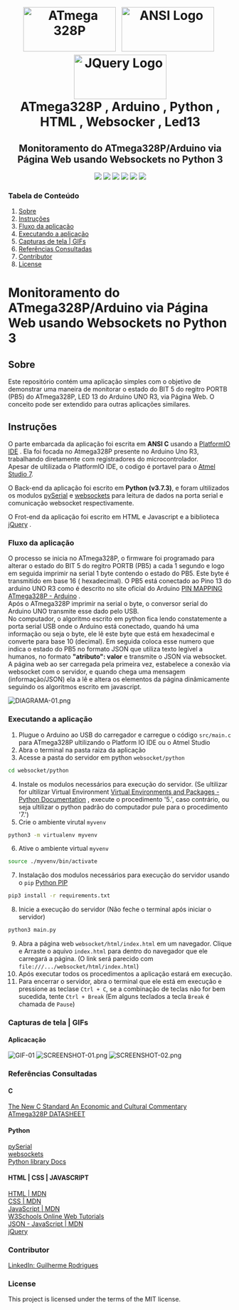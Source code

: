 <h1 align="center">
  <br>
  <a><img src="https://github.com/guilhermerodrigues680/arduino-python-html-websocker-led13/blob/master/docs/images/atmega328p-site-microchip.png" alt="ATmega 328P" height="100" width="208"></a>&nbsp;
  <a><img src="https://github.com/guilhermerodrigues680/arduino-python-html-websocker-led13/blob/master/docs/images/ANSI_logo.svg" alt="ANSI Logo" height="100" width="208"></a>&nbsp;
  <a><img src="https://github.com/guilhermerodrigues680/arduino-python-html-websocker-led13/blob/master/docs/images/JQuery-Logo.svg" alt="JQuery Logo" height="100" width="208"></a>
  <br>
  ATmega328P , Arduino , Python , HTML , Websocker , Led13
  <br>
</h1>

<h2 align="center">Monitoramento do ATmega328P/Arduino via Página Web usando Websockets no Python 3</h2>

<p align="center">
    <a alt="ANSI C"><img src="https://img.shields.io/badge/C-ANSI-orange.svg" /></a>
    <a alt="Python 3"><img src="https://img.shields.io/badge/Python-3-brightgreen.svg" /></a>
    <a alt="HTML 5"><img src="https://img.shields.io/badge/HTML-5-yellowgreen.svg" /></a>
    <a alt="CSS 3"><img src="https://img.shields.io/badge/CSS-3-orange.svg" /></a>
    <a alt="JQuery v3.4.1"><img src="https://img.shields.io/badge/JQuery-v3.4.1-brightgreen.svg" /></a>
    <a alt="License MIT"><img src="https://img.shields.io/badge/license-MIT-blue.svg" /></a>
</p>

### Tabela de Conteúdo ###
1. [Sobre](#Sobre)
2. [Instruções](#Instruções)
3. [Fluxo da aplicação](#Fluxo-da-aplicação)
4. [Executando a aplicação](#Executando-a-aplicação)
5. [Capturas de tela | GIFs](#capturas-de-tela--gifs)
6. [Referências Consultadas](#referências-consultadas)
7. [Contributor](#Contributor)
8. [License](#License)


# Monitoramento do ATmega328P/Arduino via Página Web usando Websockets no Python 3

## Sobre 

Este repositório contém uma aplicação simples com o objetivo de demonstrar 
uma maneira de monitorar o estado do BIT 5 do regitro PORTB (PB5) do ATmega328P, LED 13 do Arduino UNO R3, via Página Web. 
O conceito pode ser extendido para outras aplicações similares.  

## Instruções 

O parte embarcada da aplicação foi escrita em  **ANSI C** usando a [PlatformIO IDE](https://platformio.org/) . 
Ela foi focada no Atmega328P presente no Arduino Uno R3, trabalhando diretamente com registradores do microcontrolador.  
Apesar de ultilizada o PlatformIO IDE, o codigo é portavel para o [Atmel Studio 7](https://www.microchip.com/mplab/avr-support/atmel-studio-7).

O Back-end da aplicação foi escrito em **Python (v3.7.3)**, e foram ultilizados os modulos 
[pySerial](https://pyserial.readthedocs.io/en/latest/shortintro.html) e 
[websockets](https://websockets.readthedocs.io/en/stable/intro.html) 
para leitura de dados na porta serial e comunicação websocket respectivamente.

O Frot-end da aplicação foi escrito em HTML e Javascript e a biblioteca [jQuery](https://jquery.com/) .  

### Fluxo da aplicação

O processo se inicia no ATmega328P, o firmware foi programado para alterar o estado do BIT 5 do regitro 
PORTB (PB5) a cada 1 segundo e logo em seguida imprimir na serial 1 byte contendo o estado do PB5. 
Este byte é transmitido em base 16 ( hexadecimal). O PB5 está conectado ao Pino 13 do arduino UNO R3 
como é descrito no site oficial do Arduino 
[PIN MAPPING ATmega328P - Arduino](https://www.arduino.cc/en/Hacking/PinMapping168) .  
Após o ATmega328P imprimir na serial o byte, o conversor serial do Arduino UNO transmite esse dado pelo USB.  
No computador, o algoritmo escrito em python fica lendo constatemente a porta serial USB onde 
o Arduino está conectado, quando há uma informação ou seja o byte, ele lê este byte que está em hexadecimal e converte 
para base 10 (decimal). Em seguida coloca esse numero que indica o estado do PB5 no formato JSON que utiliza 
texto legível a humanos, no formato **"atributo": valor** e transmite o JSON via websocket.  
A página web ao ser carregada pela primeira vez, estabelece a conexão via websocket com o servidor, e quando chega 
uma mensagem (informação/JSON) ela a lê e altera os elementos da página dinâmicamente seguindo os algoritmos 
escrito em javascript. 

![DIAGRAMA-01.png](docs/DIAGRAMA-01.png)

### Executando a aplicação

1. Plugue o Arduino ao USB do carregador e carregue o código `src/main.c` para ATmega328P ultilizando o Platform IO IDE ou o Atmel Studio
2. Abra o terminal na pasta raiza da aplicação
3. Acesse a pasta do servidor em python `websocket/python`
```sh
cd websocket/python
```
4. Instale os modulos necessários para execução do servidor. (Se ultilizar for ultilizar Virtual Environment [Virtual Environments and Packages - Python Documentation](https://docs.python.org/3/tutorial/venv.html) , execute o procedimento '5.', caso contrário, ou seja ultilizar o python padrão do computador pule para o procedimento '7.')
5. Crie o ambiente virutal `myvenv`
```sh
python3 -m virtualenv myvenv
```
6. Ative o ambiente virtual `myvenv`
```sh
source ./myvenv/bin/activate
```
7. Instalação dos modulos necessários para execução do servidor usando o `pip` [Python PIP](https://pip.pypa.io/en/stable/installing/)
```sh
pip3 install -r requirements.txt
```
8. Inicie a execução do servidor (Não feche o terminal após iniciar o servidor)
```sh
python3 main.py
```
9. Abra a página web `websocket/html/index.html` em um navegador. Clique e Arraste o aquivo `index.html` para dentro do navegador que ele carregará a página. (O link será parecido com `file:///.../websocket/html/index.html`)
10. Após executar todos os procedimentos a aplicação estará em execução.
11. Para encerrar o servidor, abra o terminal que ele está em execução e pressione as teclase `Ctrl + C`, se a combinação de teclas não for bem sucedida, tente `Ctrl + Break` (Em alguns teclados a tecla `Break` é chamada de `Pause`)

### Capturas de tela | GIFs

#### Aplicacação

![GIF-01](docs/GIF-01.gif)
![SCREENSHOT-01.png](docs/SCREENSHOT-01.png)
![SCREENSHOT-02.png](docs/SCREENSHOT-02.png)

### Referências Consultadas

#### C
[The New C Standard An Economic and Cultural Commentary](http://www.coding-guidelines.com/cbook/cbook1_2.pdf)  
[ATmega328P DATASHEET](http://ww1.microchip.com/downloads/en/DeviceDoc/Atmel-7810-Automotive-Microcontrollers-ATmega328P_Datasheet.pdf)  

#### Python
[pySerial](https://pyserial.readthedocs.io/en/latest/shortintro.html)  
[websockets](https://websockets.readthedocs.io/en/stable/intro.html)  
[Python library Docs](https://docs.python.org/3/library/functions.html)  

#### HTML | CSS | JAVASCRIPT
[HTML | MDN](https://developer.mozilla.org/pt-BR/docs/Web/HTML)  
[CSS | MDN](https://developer.mozilla.org/pt-BR/docs/Web/CSS)  
[JavaScript | MDN](https://developer.mozilla.org/pt-BR/docs/Web/JavaScript)  
[W3Schools Online Web Tutorials](https://www.w3schools.com/)  
[JSON - JavaScript | MDN](https://developer.mozilla.org/pt-BR/docs/Aprender/JavaScript/Objetos/JSON)  
[jQuery](https://jquery.com/)  


### Contributor ###
[LinkedIn: Guilherme Rodrigues](https://www.linkedin.com/in/guilherme-r-54380b106/)

### License ###
This project is licensed under the terms of the MIT license.